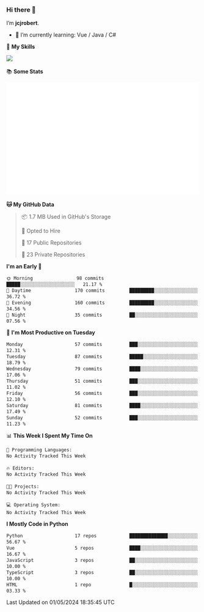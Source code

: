### Hi there 👋

I’m **jcjrobert**.

- 🌱 I’m currently learning: Vue / Java / C#

🌟 **My Skills**

![](https://img.shields.io/badge/-Python-3e74a2?style=flat-square&logo=Python&logoColor=fff)

📚 **Some Stats**

![](https://github.com/jcjrobert/github-stats/blob/master/generated/overview.svg)

<!--START_SECTION:waka-->
**🐱 My GitHub Data** 

> 📦 1.7 MB Used in GitHub's Storage 
 > 
> 💼 Opted to Hire
 > 
> 📜 17 Public Repositories 
 > 
> 🔑 23 Private Repositories 
 > 
**I'm an Early 🐤** 

```text
🌞 Morning                98 commits          █████░░░░░░░░░░░░░░░░░░░░   21.17 % 
🌆 Daytime                170 commits         █████████░░░░░░░░░░░░░░░░   36.72 % 
🌃 Evening                160 commits         █████████░░░░░░░░░░░░░░░░   34.56 % 
🌙 Night                  35 commits          ██░░░░░░░░░░░░░░░░░░░░░░░   07.56 % 
```
📅 **I'm Most Productive on Tuesday** 

```text
Monday                   57 commits          ███░░░░░░░░░░░░░░░░░░░░░░   12.31 % 
Tuesday                  87 commits          █████░░░░░░░░░░░░░░░░░░░░   18.79 % 
Wednesday                79 commits          ████░░░░░░░░░░░░░░░░░░░░░   17.06 % 
Thursday                 51 commits          ███░░░░░░░░░░░░░░░░░░░░░░   11.02 % 
Friday                   56 commits          ███░░░░░░░░░░░░░░░░░░░░░░   12.10 % 
Saturday                 81 commits          ████░░░░░░░░░░░░░░░░░░░░░   17.49 % 
Sunday                   52 commits          ███░░░░░░░░░░░░░░░░░░░░░░   11.23 % 
```


📊 **This Week I Spent My Time On** 

```text
💬 Programming Languages: 
No Activity Tracked This Week

🔥 Editors: 
No Activity Tracked This Week

🐱‍💻 Projects: 
No Activity Tracked This Week

💻 Operating System: 
No Activity Tracked This Week
```

**I Mostly Code in Python** 

```text
Python                   17 repos            ██████████████░░░░░░░░░░░   56.67 % 
Vue                      5 repos             ████░░░░░░░░░░░░░░░░░░░░░   16.67 % 
JavaScript               3 repos             ██░░░░░░░░░░░░░░░░░░░░░░░   10.00 % 
TypeScript               3 repos             ██░░░░░░░░░░░░░░░░░░░░░░░   10.00 % 
HTML                     1 repo              █░░░░░░░░░░░░░░░░░░░░░░░░   03.33 % 
```




 Last Updated on 01/05/2024 18:35:45 UTC
<!--END_SECTION:waka-->
